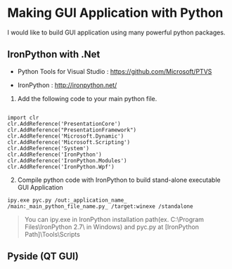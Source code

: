 # Making GUI Application with Python
I would like to build GUI application using many powerful python packages.

## IronPython with .Net

* Python Tools for Visual Studio : https://github.com/Microsoft/PTVS

* IronPython : http://ironpython.net/

1) Add the following code to your main python file.
~~~~{.python}

import clr
clr.AddReference('PresentationCore')
clr.AddReference("PresentationFramework")
clr.AddReference('Microsoft.Dynamic')
clr.AddReference('Microsoft.Scripting')
clr.AddReference('System')
clr.AddReference('IronPython')
clr.AddReference('IronPython.Modules')
clr.AddReference('IronPython.Wpf')

~~~~

2) Compile python code with IronPython to build stand-alone executable GUI Application

~~~~
ipy.exe pyc.py /out:_application_name_ /main:_main_python_file_name.py_ /target:winexe /standalone
~~~~

> You can ipy.exe in IronPython installation path(ex. C:\Program Files\IronPython 2.7\ in Windows) and pyc.py at [IronPython Path]\Tools\Scripts


## Pyside (QT GUI)

